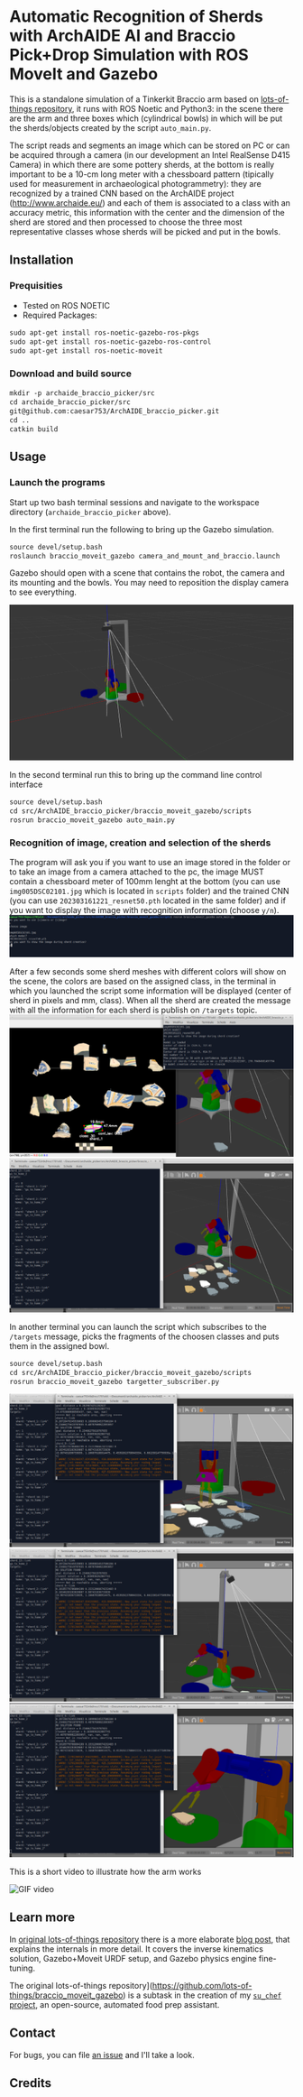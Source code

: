 # Automatic Recognition of Sherds with ArchAIDE AI and Braccio Pick+Drop Simulation with ROS MoveIt and Gazebo

This is a standalone simulation of a Tinkerkit Braccio arm based on [lots-of-things repository](https://github.com/lots-of-things/braccio_moveit_gazebo), it runs with ROS Noetic and Python3: in the scene there are the arm and three boxes which (cylindrical bowls) in which will be put the sherds/objects created by the script `auto_main.py`.

The script reads and segments an image which can be stored on PC or can be acquired through a camera (in our development an Intel RealSense D415 Camera) in which there are some pottery sherds, at the bottom is really important to be a 10-cm long meter with a chessboard pattern (tipically used for measurement in archaeological photogrammetry): they are recognized by a trained CNN based on the ArchAIDE project (http://www.archaide.eu/) and each of them is associated to a class with an accuracy metric, this information with the center and the dimension of the sherd are stored and then processed to choose the three most representative classes whose sherds will be picked and put in the bowls.

## Installation

### Prequisities
*  Tested on ROS NOETIC
*  Required Packages:
```
sudo apt-get install ros-noetic-gazebo-ros-pkgs 
sudo apt-get install ros-noetic-gazebo-ros-control
sudo apt-get install ros-noetic-moveit
```

### Download and build source
```
mkdir -p archaide_braccio_picker/src
cd archaide_braccio_picker/src
git@github.com:caesar753/ArchAIDE_braccio_picker.git
cd ..
catkin build
```

## Usage

### Launch the programs

Start up two bash terminal sessions and navigate to the workspace directory (`archaide_braccio_picker` above).

In the first terminal run the following to bring up the Gazebo simulation.
```
source devel/setup.bash
roslaunch braccio_moveit_gazebo camera_and_mount_and_braccio.launch
```

Gazebo should open with a scene that contains the robot, the camera and its mounting and the bowls.  You may need to reposition the display camera to see everything.

![Gazebo scene](doc/gazebo_open.png)

In the second terminal run this to bring up the command line control interface
```
source devel/setup.bash
cd src/ArchAIDE_braccio_picker/braccio_moveit_gazebo/scripts
rosrun braccio_moveit_gazebo auto_main.py
```

### Recognition of image, creation and selection of the sherds

The program will ask you if you want to use an image stored in the folder or to take an image from a camera attached to the pc, the image MUST contain a chessboard meter of 100mm lenght at the bottom (you can use `img005DSC02101.jpg` which is located in `scripts` folder) and the trained CNN (you can use `202303161221_resnet50.pth` located in the same folder) and if you want to display the image with recognition information (choose `y/n`).
![Script scene](doc/image_CNN_choose.png)

After a few seconds some sherd meshes with different colors will show on the scene, the colors are based on the assigned class, in the terminal in which you launched the script some information will be displayed (center of sherd in pixels and mm, class). When all the sherd are created the message with all the information for each sherd is publish on `/targets` topic.
![Sherd creation](doc/image_recognition.png)
![Sherds created](doc/all_sherds.png)


In another terminal you can launch the script which subscribes to the `/targets` message, picks the fragments of the choosen classes and puts them in the assigned bowl.

```
source devel/setup.bash
cd src/ArchAIDE_braccio_picker/braccio_moveit_gazebo/scripts
rosrun braccio_moveit_gazebo targetter_subscriber.py
```

![Pick up](doc/pick_up.png)
![Drop off](doc/drop_off.png)
![Drop off2](doc/drop_off_2.png)

This is a short video to illustrate how the arm works

![GIF video](doc/pick%2Bdrop_720.gif)

## Learn more

In [original lots-of-things repository](https://github.com/lots-of-things/braccio_moveit_gazebo) there is a more elaborate [blog post](#), that explains the internals in more detail. It covers the inverse kinematics solution, Gazebo+Moveit URDF setup, and Gazebo physics engine fine-tuning.

The original lots-of-things repository](https://github.com/lots-of-things/braccio_moveit_gazebo) is a subtask in the creation of my [`su_chef` project](https://bonkerfield.org/su_chef/), an open-source, automated food prep assistant.

## Contact

For bugs, you can file [an issue](https://github.com/caesar753/ArchAIDE_braccio_picker/issues) and I'll take a look.

## Credits
